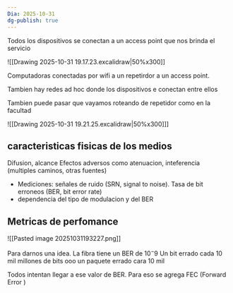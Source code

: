 ```yaml
---
Dia: 2025-10-31
dg-publish: true
---
```

Todos los dispositivos se conectan a un access point que nos brinda el servicio


![[Drawing 2025-10-31 19.17.23.excalidraw|50%x300]]

Computadoras conectadas por wifi a un repetirdor a un access point. 


Tambien hay redes ad hoc donde los dispositivos e conectan entre ellos


Tambien puede pasar que vayamos roteando de repetidor como en la facultad

![[Drawing 2025-10-31 19.21.25.excalidraw|50%x300]]]


## caracteristicas fisicas de los medios 

Difusion, alcance
Efectos adversos como atenuacion, inteferencia (multiples caminos, otras fuentes)
- Mediciones: señales de ruido (SRN, signal to noise). Tasa de bit erroneos (BER, bit error rate)
- dependencia del tipo de modulacion y del BER

## Metricas de perfomance 
![[Pasted image 20251031193227.png]]

Para darnos una idea. La fibra tiene un BER de $10 ^-9$
Un bit errado cada 10 mil millones de bits ooo un paquete errado cara 10 mil

Todos intentan llegar a ese valor de BER. Para eso se agrega FEC (Forward Error )